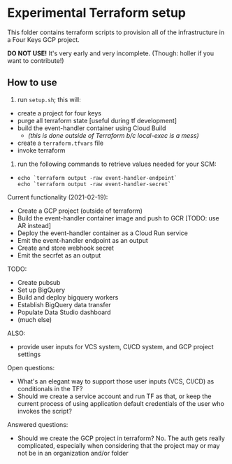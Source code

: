 # Experimental Terraform setup

This folder contains terraform scripts to provision all of the infrastructure in a Four Keys GCP project. 

**DO NOT USE!** It's very early and very incomplete. (Though: holler if you want to contribute!)

## How to use
1. run `setup.sh`; this will:
  * create a project for four keys
  * purge all terraform state [useful during tf development]
  * build the event-handler container using Cloud Build
    * _(this is done outside of Terraform b/c local-exec is a mess)_
  * create a `terraform.tfvars` file
  * invoke terraform
1. run the following commands to retrieve values needed for your SCM:
  * ```
    echo `terraform output -raw event-handler-endpoint`
    echo `terraform output -raw event-handler-secret`
    ```


Current functionality (2021-02-19):
- Create a GCP project (outside of terraform)
- Build the event-handler container image and push to GCR [TODO: use AR instead]
- Deploy the event-handler container as a Cloud Run service
- Emit the event-handler endpoint as an output
- Create and store webhook secret
- Emit the secrfet as an output

TODO:
- Create pubsub
- Set up BigQuery
- Build and deploy bigquery workers
- Establish BigQuery data transfer
- Populate Data Studio dashboard
- (much else)

ALSO:
- provide user inputs for VCS system, CI/CD system, and GCP project settings

Open questions:
- What's an elegant way to support those user inputs (VCS, CI/CD) as conditionals in the TF?
- Should we create a service account and run TF as that, or keep the current process of using application default credentials of the user who invokes the script?

Answered questions:
- Should we create the GCP project in terraform? No. The auth gets really complicated, especially when considering that the project may or may not be in an organization and/or folder